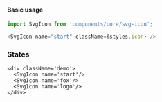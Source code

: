 #### Basic usage

```javascript
import SvgIcon from 'components/core/svg-icon';

<SvgIcon name="start" className={styles.icon} />
```

### States

```
<div className='demo'>
  <SvgIcon name='start'/>
  <SvgIcon name='fox'/>
  <SvgIcon name='logo'/>
</div>
```
